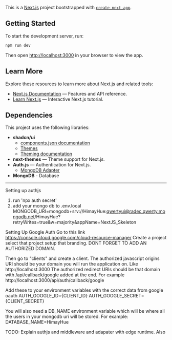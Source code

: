 This is a [Next.js](https://nextjs.org) project bootstrapped with [`create-next-app`](https://nextjs.org/docs/app/api-reference/cli/create-next-app).

## Getting Started

To start the development server, run:

```bash
npm run dev
```

Then open [http://localhost:3000](http://localhost:3000) in your browser to view the app.

## Learn More

Explore these resources to learn more about Next.js and related tools:

- [Next.js Documentation](https://nextjs.org/docs) — Features and API reference.
- [Learn Next.js](https://nextjs.org/learn) — Interactive Next.js tutorial.

## Dependencies

This project uses the following libraries:

- **shadcn/ui** 
   - [components.json documentation](https://ui.shadcn.com/docs/components-json)
   - [Themes](https://ui.shadcn.com/themes)
   - [Theming documentation](https://ui.shadcn.com/docs/theming)
- **next-themes** — Theme support for Next.js.
- **Auth.js** — Authentication for Next.js.
   - [MongoDB Adapter](https://authjs.dev/getting-started/adapters/mongodb)
- **MongoDB** - Database

---
Setting up authjs
1. run 'npx auth secret' 
2. add your mongo db to .env.local MONGODB_URI=mongodb+srv://HimayHue:qwertyui@radec.qwerty.mongodb.net/HimayHue?retryWrites=true&w=majority&appName=NextJS_Skeleton

Setting Up Google Auth
Go to this link https://console.cloud.google.com/cloud-resource-manager
Create a project
select that project
setup that branding. DONT FORGET TO ADD AN AUTHORIZED DOMAIN.

Then go to "clients" and create a client. 
The authorized javascript origins URI should be your domain you will run the application on. Like http://localhost:3000
The authorized redirect URIs should be that domain with /api/callback/google added at the end. For example http://localhost:3000/api/auth/callback/google 

Add these to your environment variables with the correct data from google oauth
AUTH_GOOGLE_ID={CLIENT_ID}
AUTH_GOOGLE_SECRET={CLIENT_SECRET}


You will also need a DB_NAME environment variable which will be where all the users in your mongodb uri will be stored. 
For example: DATABASE_NAME=HimayHue

TODO: Explain authjs and middleware and adapater with edge runtime. Also 